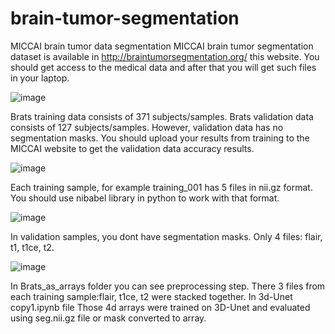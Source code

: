 # brain-tumor-segmentation
MICCAI brain tumor data segmentation
MICCAI brain tumor segmentation dataset is available in http://braintumorsegmentation.org/ this website. You should get access to the medical data and after that you will get such files in your laptop.


![image](https://user-images.githubusercontent.com/43410356/161015498-58cd49c8-74fc-45d3-a4ef-b6d4a8e334b8.png)

Brats training data consists of 371 subjects/samples.
Brats validation data consists of 127 subjects/samples. However, validation data has no segmentation masks. You should upload your results from training to the MICCAI website to get the validation data accuracy results.


![image](https://user-images.githubusercontent.com/43410356/161016201-896a93b6-54df-4597-b969-b4e4bb009d47.png)


Each training sample, for example training_001 has 5 files in nii.gz format. You should use nibabel library in python to work with that format.


![image](https://user-images.githubusercontent.com/43410356/161016386-49e4a13c-689e-4006-831e-7ec6817e2391.png)

In validation samples, you dont have segmentation masks. Only 4 files: flair, t1, t1ce, t2. 

![image](https://user-images.githubusercontent.com/43410356/161016638-ce63e67d-ef2e-4387-af4c-6aea7547aa83.png)


In Brats_as_arrays folder you can see preprocessing step. There 3 files from each training sample:flair, t1ce, t2 were stacked together.
In 3d-Unet copy1.ipynb file Those 4d arrays were trained on 3D-Unet and evaluated using seg.nii.gz file or mask converted to array. 

